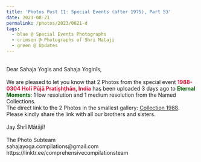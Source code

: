 ```yaml
---
title: 'Photos Post 11: Special Events (after 1975), Part 53'
date: 2023-08-21
permalink: /photos/2023/0821-d
tags:
  - blue @ Special Events Photographs
  - crimson @ Photographs of Shri Mataji
  - green @ Updates
---
```


<p>
<br>
Dear Sahaja Yogis and Sahaja Yoginīs,<br>
<br>
We are pleased to let you know that 2 Photos from the special event <font color="Crimson"><b>1988-0304 Holī Pūjā Pratiṣhṭhān, India</b></font> has been uploaded 3 days ago to <font color="DarkGreen"><b>Eternal Moments</b></font>: 1 low resolution and 1 medium resolution from the Named Collections.<br>
The direct link to the 2 Photos in the smallest gallery: <a href="https://eternalmoments.smugmug.com/Collections/John-Watkinson-Collection/1988/"> Collection 1988</a>.<br>
Please kindly share the link with all our brothers and sisters.<br>
<br>
Jay Śhrī Mātājī!<br>
<br>
The Photo Subteam<br>
sahajayoga.compilations@gmail.com<br>
https://linktr.ee/comprehensivecompilationsteam<br>
</p>